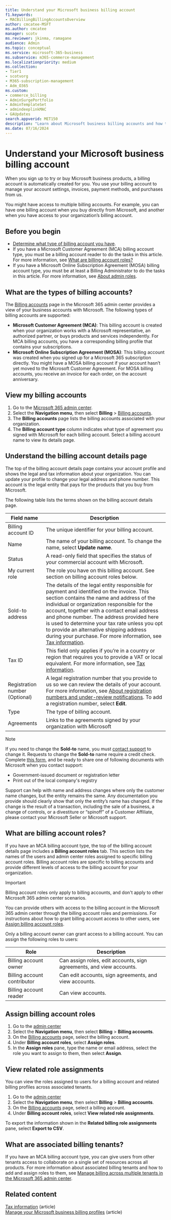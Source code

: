 ```yaml
---
title: Understand your Microsoft business billing account
f1.keywords:
- MACBillingBillingAccountsOverview
author: cmcatee-MSFT
ms.author: cmcatee
manager: scotv
ms.reviewer: jkinma, ramagane
audience: Admin
ms.topic: conceptual
ms.service: microsoft-365-business
ms.subservice: m365-commerce-management
ms.localizationpriority: medium
ms.collection:
- Tier1
- scotvorg
- M365-subscription-management 
- Adm_O365
ms.custom: 
- commerce_billing
- AdminSurgePortfolio
- AdminTemplateSet
- admindeeplinkMAC
- GAUpdates
search.appverid: MET150
description: "Learn about Microsoft business billing accounts and how they're used to manage account settings, invoices, payment methods, and purchases."
ms.date: 07/16/2024
---
```


# Understand your Microsoft business billing account

When you sign up to try or buy Microsoft business products, a billing account is automatically created for you. You use your billing account to manage your account settings, invoices, payment methods, and purchases from us.

You might have access to multiple billing accounts. For example, you can have one billing account when you buy directly from Microsoft, and another when you have access to your organization’s billing account.

## Before you begin

- [Determine what type of billing account you have](#view-my-billing-accounts).
- If you have a Microsoft Customer Agreement (MCA) billing account type, you must be a billing account reader to do the tasks in this article. For more information, see [What are billing account roles?](#what-are-billing-account-roles)
- If you have a Microsoft Online Subscription Agreement (MOSA) billing account type, you must be at least a Billing Administrator to do the tasks in this article. For more information, see [About admin roles](../admin/add-users/about-admin-roles.md).

## What are the types of billing accounts?

The <a href="https://go.microsoft.com/fwlink/p/?linkid=2084771" target="_blank">Billing accounts</a> page in the Microsoft 365 admin center provides a view of your business accounts with Microsoft. The following types of billing accounts are supported:

- **Microsoft Customer Agreement (MCA)**: This billing account is created when your organization works with a Microsoft representative, an authorized partner, or buys products and services independently. For MCA billing accounts, you have a corresponding billing profile that contains your subscriptions.
- **Microsoft Online Subscription Agreement (MOSA)**: This billing account was created when you signed up for a Microsoft 365 subscription directly. You might have a MOSA billing account if your account hasn’t yet moved to the Microsoft Customer Agreement. For MOSA billing accounts, you receive an invoice for each order, on the account anniversary.

## View my billing accounts

1. Go to the <a href="https://go.microsoft.com/fwlink/p/?linkid=2024339" target="_blank">Microsoft 365 admin center</a>.
2. Select the **Navigation menu**, then select **Billing** > <a href="https://go.microsoft.com/fwlink/p/?linkid=2084771" target="_blank">Billing accounts</a>.
3. The **Billing accounts** page lists the billing accounts associated with your organization.
4. The **Billing account type** column indicates what type of agreement you signed with Microsoft for each billing account. Select a billing account name to view its details page.

## Understand the billing account details page

The top of the billing account details page contains your account profile and shows the legal and tax information about your organization. You can update your profile to change your legal address and phone number. This account is the legal entity that pays for the products that you buy from Microsoft.

The following table lists the terms shown on the billing account details page.

|Field name                       |Description                                     |
|---------------------------------|------------------------------------------------|
|Billing account ID                               |The unique identifier for your billing account. |
|Name                             |The name of your billing account. To change the name, select **Update name**. |
|Status                   |A read-only field that specifies the status of your commercial account with Microsoft. |
|My current role|The role you have on this billing account.  See section on billing account roles below.|
|Sold-to address                          |The details of the legal entity responsible for payment and identified on the invoice. This section contains the name and address of the individual or organization responsible for the account, together with a contact email address and phone number. The address provided here is used to determine your tax rate unless you opt to provide an alternative shipping address during your purchase. For more information, see [Tax information](billing-and-payments/tax-information.md). |
|Tax ID                           |This field only applies if you’re in a country or region that requires you to provide a VAT or local equivalent. For more information, see [Tax information](billing-and-payments/tax-information.md). |
|Registration number (Optional)   |A legal registration number that you provide to us so we can review the details of your account. For more information, see [About registration numbers and under-review notifications](about-registration-numbers.md). To add a registration number, select **Edit**. |
|Type|The type of billing account.|
|Agreements|Links to the agreements signed by your organization with Microsoft|

> [!NOTE]
> If you need to change the **Sold-to** name, you must [contact support](../admin/get-help-support.md) to change it. Requests to change the **Sold-to** name require a credit check. Complete [this form](https://www.microsoft.com/download/details.aspx?id=102732), and be ready to share one of following documents with Microsoft when you contact support:
>
> - Government-issued document or registration letter
> - Print out of the local company's registry
>
> Support can help with name and address changes where only the customer name changes, but the entity remains the same. Any documentation you provide should clearly show that only the entity’s name has changed. If the change is the result of a transaction, including the sale of a business, a change of controls, or a divestiture or “spinoff” of a Customer Affiliate, please contact your Microsoft Seller or Microsoft support.

## What are billing account roles?

If you have an MCA billing account type, the top of the billing account details page includes a **Billing account roles** tab. This section lists the names of the users and admin center roles assigned to specific billing account roles. Billing account roles are specific to billing accounts and provide different levels of access to the billing account for your organization.

> [!IMPORTANT]
> Billing account roles only apply to billing accounts, and don't apply to other Microsoft 365 admin center scenarios.

You can provide others with access to the billing account in the Microsoft 365 admin center through the billing account roles and permissions. For instructions about how to grant billing account access to other users, see [Assign billing account roles](#assign-billing-account-roles).

Only a billing account owner can grant access to a billing account. You can assign the following roles to users:

|Role                           |Description                                                          |
|-------------------------------|---------------------------------------------------------------------|
|Billing account owner          |Can assign roles, edit accounts, sign agreements, and view accounts. |
|Billing account contributor    |Can edit accounts, sign agreements, and view accounts. |
|Billing account reader         |Can view accounts. |

## Assign billing account roles

1. Go to the <a href="https://go.microsoft.com/fwlink/p/?linkid=2024339" target="_blank">admin center</a>
2. Select the **Navigation menu**, then select **Billing** > **Billing accounts**.
3. On the <a href="https://go.microsoft.com/fwlink/p/?linkid=2084771" target="_blank">Billing accounts</a> page, select the billing account.
4. Under **Billing account roles**, select **Assign roles**.
5. In the **Assign roles** pane, type the name or email address, select the role you want to assign to them, then select **Assign**.

## View related role assignments

You can view the roles assigned to users for a billing account and related billing profiles across associated tenants.

1. Go to the <a href="https://go.microsoft.com/fwlink/p/?linkid=2024339" target="_blank">admin center</a>
2. Select the **Navigation menu**, then select **Billing** > **Billing accounts**.
3. On the <a href="https://go.microsoft.com/fwlink/p/?linkid=2084771" target="_blank">Billing accounts</a> page, select a billing account.
4. Under **Billing account roles**, select **View related role assignments**.

To export the information shown in the **Related billing role assignments** pane, select **Export to CSV**.

## What are associated billing tenants?

If you have an MCA billing account type, you can give users from other tenants access to collaborate on a single set of resources across all products. For more information about associated billing tenants and how to add and assign roles to them, see [Manage billing across multiple tenants in the Microsoft 365 admin center](billing-and-payments/manage-multi-tenant-billing.md).

## Related content

[Tax information](billing-and-payments/tax-information.md) (article) \
[Manage your Microsoft business billing profiles](billing-and-payments/manage-billing-profiles.md) (article)
